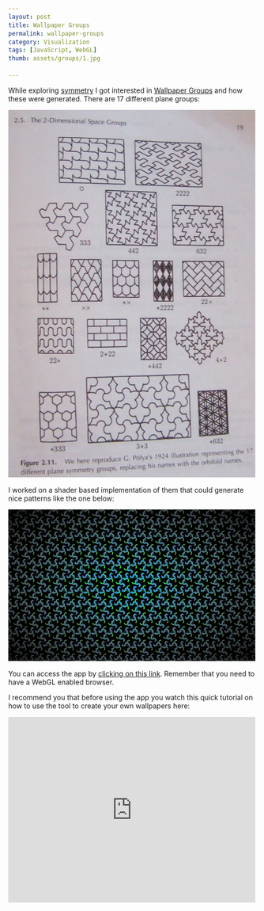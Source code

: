 ```yaml
---
layout: post
title: Wallpaper Groups
permalink: wallpaper-groups
category: Visualization
tags: [JavaScript, WebGL]
thumb: assets/groups/1.jpg

---
```


While exploring [symmetry](http://en.wikipedia.org/wiki/Symmetry) I got interested in [Wallpaper Groups](http://en.wikipedia.org/wiki/Wallpaper_groups) and how these were generated. There are 17 different plane groups:

![Image](/assets/groups/2.png)

I worked on a shader based implementation of
them that could generate nice patterns like the one below:

![Image](/assets/groups/1.jpg)

You can access the app by [clicking on this link](http://www.senchalabs.org/philogl/PhiloGL/examples/groups/). Remember that you
need to have a WebGL enabled browser.

I recommend you that before using the app you watch this quick tutorial on how to use the tool to create your own wallpapers here:

<iframe width="500" height="375" src="http://www.youtube.com/embed/uNbKqv2kO-Y?rel=0" frameborder="0" allowfullscreen="true">
</iframe>


